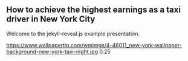 ## How to achieve the highest earnings as a taxi driver in New York City 

Welcome to the jekyll-reveal.js example presentation.


<backgroundimage>https://www.wallpapertip.com/wmimgs/4-46011_new-york-wallpaper-background-new-york-taxi-night.jpg</backgroundimage>
<backgroundimageopacity>0.25</backgroundimageopacity>

